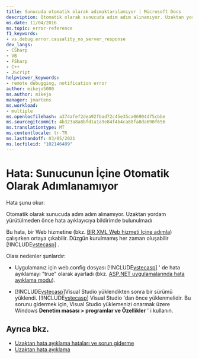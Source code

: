 ```yaml
---
title: Sunucuda otomatik olarak adımaktarılamıyor | Microsoft Docs
description: Otomatik olarak sunucuda adım adım alınamıyor. Uzaktan yordam yürütülmeden önce hata ayıklayıcıya bildirimde bulunulmadı.
ms.date: 11/04/2016
ms.topic: error-reference
f1_keywords:
- vs.debug.error.causality_no_server_response
dev_langs:
- CSharp
- VB
- FSharp
- C++
- JScript
helpviewer_keywords:
- remote debugging, notification error
author: mikejo5000
ms.author: mikejo
manager: jmartens
ms.workload:
- multiple
ms.openlocfilehash: a374afef2dea92fbad72c45e35ca06904d75cbbe
ms.sourcegitcommit: 4b323a8a8bfd1a1a9e84f4b4ca88fa8da690f656
ms.translationtype: MT
ms.contentlocale: tr-TR
ms.lasthandoff: 03/05/2021
ms.locfileid: "102146489"
---
```

# <a name="error-unable-to-automatically-step-into-the-server"></a>Hata: Sunucunun İçine Otomatik Olarak Adımlanamıyor
Hata şunu okur:

 Otomatik olarak sunucuda adım adım alınamıyor. Uzaktan yordam yürütülmeden önce hata ayıklayıcıya bildirimde bulunulmadı

 Bu hata, bir Web hizmetine (bkz. [BIR XML Web hizmeti Içine adımla](/previous-versions/zc57803s(v=vs.100))) çalışırken ortaya çıkabilir. Düzgün kurulmamış her zaman oluşabilir [!INCLUDE[vstecasp](../code-quality/includes/vstecasp_md.md)] .

 Olası nedenler şunlardır:

- Uygulamanız için web.config dosyası [!INCLUDE[vstecasp](../code-quality/includes/vstecasp_md.md)] ' de hata ayıklamayı "true" olarak ayarladı (bkz. [ASP.NET uygulamalarında hata ayıklama modu](../debugger/how-to-enable-debugging-for-aspnet-applications.md)).

- [!INCLUDE[vstecasp](../code-quality/includes/vstecasp_md.md)]Visual Studio yüklendikten sonra bir sürümü yüklendi. [!INCLUDE[vstecasp](../code-quality/includes/vstecasp_md.md)] Visual Studio 'dan önce yüklenmelidir. Bu sorunu gidermek için, Visual Studio yüklemenizi onarmak üzere Windows **Denetim masası > programlar ve Özellikler** ' i kullanın.

## <a name="see-also"></a>Ayrıca bkz.
- [Uzaktan hata ayıklama hataları ve sorun giderme](../debugger/remote-debugging-errors-and-troubleshooting.md)
- [Uzaktan hata ayıklama](../debugger/remote-debugging.md)
